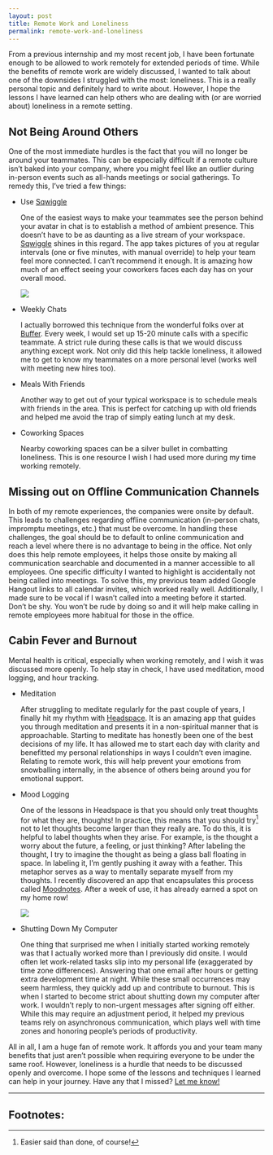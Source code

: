 ```yaml
---
layout: post
title: Remote Work and Loneliness
permalink: remote-work-and-loneliness
---
```


From a previous internship and my most recent job, I have been fortunate enough to be allowed to work remotely for extended periods of time. While the benefits of remote work are widely discussed, I wanted to talk about one of the downsides I struggled with the most: loneliness. This is a really personal topic and definitely hard to write about. However, I hope the lessons I have learned can help others who are dealing with (or are worried about) loneliness in a remote setting.

## Not Being Around Others

One of the most immediate hurdles is the fact that you will no longer be around your teammates. This can be especially difficult if a remote culture isn’t baked into your company, where you might feel like an outlier during in-person events such as all-hands meetings or social gatherings. To remedy this, I’ve tried a few things:

- Use [Sqwiggle](https://www.sqwiggle.com)

    One of the easiest ways to make your teammates see the person behind your avatar in chat is to establish a method of ambient presence. This doesn’t have to be as daunting as a live stream of your workspace. [Sqwiggle](https://www.sqwiggle.com) shines in this regard. The app takes pictures of you at regular intervals (one or five minutes, with manual override) to help your team feel more connected. I can’t recommend it enough. It is amazing how much of an effect seeing your coworkers faces each day has on your overall mood.

    ![](/public/images/sqwiggle.jpg)

- Weekly Chats

    I actually borrowed this technique from the wonderful folks over at [Buffer](https://blog.bufferapp.com). Every week, I would set up 15-20 minute calls with a specific teammate. A strict rule during these calls is that we would discuss anything except work. Not only did this help tackle loneliness, it allowed me to get to know my teammates on a more personal level (works well with meeting new hires too).

- Meals With Friends

    Another way to get out of your typical workspace is to schedule meals with friends in the area. This is perfect for catching up with old friends and helped me avoid the trap of simply eating lunch at my desk.

- Coworking Spaces

    Nearby coworking spaces can be a silver bullet in combatting loneliness. This is one resource I wish I had used more during my time working remotely.

## Missing out on Offline Communication Channels

In both of my remote experiences, the companies were onsite by default. This leads to challenges regarding offline communication (in-person chats, impromptu meetings, etc.) that must be overcome. In handling these challenges, the goal should be to default to online communication and reach a level where there is no advantage to being in the office. Not only does this help remote employees, it helps those onsite by making all communication searchable and documented in a manner accessible to all employees. One specific difficulty I wanted to highlight is accidentally not being called into meetings. To solve this, my previous team added Google Hangout links to all calendar invites, which worked really well. Additionally, I made sure to be vocal if I wasn’t called into a meeting before it started. Don’t be shy. You won’t be rude by doing so and it will help make calling in remote employees more habitual for those in the office.

## Cabin Fever and Burnout

Mental health is critical, especially when working remotely, and I wish it was discussed more openly. To help stay in check, I have used meditation, mood logging, and hour tracking.

- Meditation

    After struggling to meditate regularly for the past couple of years, I finally hit my rhythm with [Headspace](https://www.headspace.com). It is an amazing app that guides you through meditation and presents it in a non-spiritual manner that is approachable. Starting to meditate has honestly been one of the best decisions of my life. It has allowed me to start each day with clarity and benefitted my personal relationships in ways I couldn’t even imagine. Relating to remote work, this will help prevent your emotions from snowballing internally, in the absence of others being around you for emotional support.

- Mood Logging

    One of the lessons in Headspace is that you should only treat thoughts for what they are, thoughts! In practice, this means that you should try[^1] not to let thoughts become larger than they really are. To do this, it is helpful to label thoughts when they arise. For example, is the thought a worry about the future, a feeling, or just thinking? After labeling the thought, I try to imagine the thought as being a glass ball floating in space. In labeling it, I’m gently pushing it away with a feather. This metaphor serves as a way to mentally separate myself from my thoughts. I recently discovered an app that encapsulates this process called [Moodnotes](http://moodnotes.thriveport.com). After a week of use, it has already earned a spot on my home row!

    ![](/public/images/moodnotes.png)

- Shutting Down My Computer

    One thing that surprised me when I initially started working remotely was that I actually worked more than I previously did onsite. I would often let work-related tasks slip into my personal life (exaggerated by time zone differences). Answering that one email after hours or getting extra development time at night. While these small occurrences may seem harmless, they quickly add up and contribute to burnout. This is when I started to become strict about shutting down my computer after work. I wouldn’t reply to non-urgent messages after signing off either. While this may require an adjustment period, it helped my previous teams rely on asynchronous communication, which plays well with time zones and honoring people’s periods of productivity.

All in all, I am a huge fan of remote work. It affords you and your team many benefits that just aren’t possible when requiring everyone to be under the same roof. However, loneliness is a hurdle that needs to be discussed openly and overcome. I hope some of the lessons and techniques I learned can help in your journey. Have any that I missed? [Let me know!](https://twitter.com/jasdev)

---

## Footnotes:

[^1]: Easier said than done, of course!
